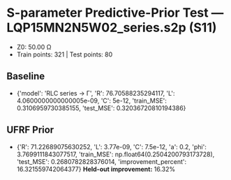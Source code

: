 # S-parameter Predictive-Prior Test — LQP15MN2N5W02_series.s2p (S11)
- Z0: 50.00 Ω
- Train points: 321  |  Test points: 80

## Baseline
- {'model': 'RLC series -> Γ', 'R': 76.70588235294117, 'L': 4.0600000000000005e-09, 'C': 5e-12, 'train_MSE': 0.3106959730385155, 'test_MSE': 0.32036720810194386}

## UFRF Prior
- {'R': 71.22689075630252, 'L': 3.77e-09, 'C': 7.5e-12, 'a': 0.2, 'phi': 3.7699111843077517, 'train_MSE': np.float64(0.2504200793173728), 'test_MSE': 0.2680782828376014, 'improvement_percent': 16.321559742064377}
**Held-out improvement:** 16.32%